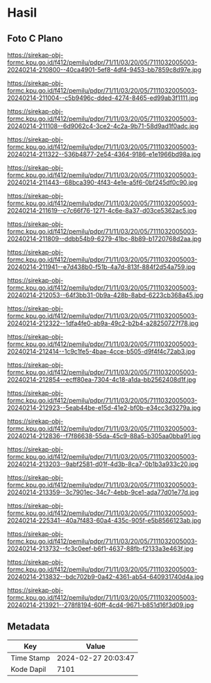 # Hasil

## Foto C Plano

https://sirekap-obj-formc.kpu.go.id/f412/pemilu/pdpr/71/11/03/20/05/7111032005003-20240214-210800--40ca4901-5ef8-4df4-9453-bb7859c8d97e.jpg

https://sirekap-obj-formc.kpu.go.id/f412/pemilu/pdpr/71/11/03/20/05/7111032005003-20240214-211004--c5b9496c-dded-4274-8465-ed99ab3f1111.jpg

https://sirekap-obj-formc.kpu.go.id/f412/pemilu/pdpr/71/11/03/20/05/7111032005003-20240214-211108--6d9062c4-3ce2-4c2a-9b71-58d9ad1f0adc.jpg

https://sirekap-obj-formc.kpu.go.id/f412/pemilu/pdpr/71/11/03/20/05/7111032005003-20240214-211322--536b4877-2e54-4364-9186-e1e1966bd98a.jpg

https://sirekap-obj-formc.kpu.go.id/f412/pemilu/pdpr/71/11/03/20/05/7111032005003-20240214-211443--68bca390-4f43-4e1e-a5f6-0bf245df0c90.jpg

https://sirekap-obj-formc.kpu.go.id/f412/pemilu/pdpr/71/11/03/20/05/7111032005003-20240214-211619--c7c66f76-1271-4c6e-8a37-d03ce5362ac5.jpg

https://sirekap-obj-formc.kpu.go.id/f412/pemilu/pdpr/71/11/03/20/05/7111032005003-20240214-211809--ddbb54b9-6279-41bc-8b89-b1720768d2aa.jpg

https://sirekap-obj-formc.kpu.go.id/f412/pemilu/pdpr/71/11/03/20/05/7111032005003-20240214-211941--e7d438b0-f51b-4a7d-813f-884f2d54a759.jpg

https://sirekap-obj-formc.kpu.go.id/f412/pemilu/pdpr/71/11/03/20/05/7111032005003-20240214-212053--64f3bb31-0b9a-428b-8abd-6223cb368a45.jpg

https://sirekap-obj-formc.kpu.go.id/f412/pemilu/pdpr/71/11/03/20/05/7111032005003-20240214-212322--1dfa4fe0-ab9a-49c2-b2b4-a28250727f78.jpg

https://sirekap-obj-formc.kpu.go.id/f412/pemilu/pdpr/71/11/03/20/05/7111032005003-20240214-212414--1c9c1fe5-4bae-4cce-b505-d9f4f4c72ab3.jpg

https://sirekap-obj-formc.kpu.go.id/f412/pemilu/pdpr/71/11/03/20/05/7111032005003-20240214-212854--ecff80ea-7304-4c18-a1da-bb2562408d1f.jpg

https://sirekap-obj-formc.kpu.go.id/f412/pemilu/pdpr/71/11/03/20/05/7111032005003-20240214-212923--5eab44be-e15d-41e2-bf0b-e34cc3d3279a.jpg

https://sirekap-obj-formc.kpu.go.id/f412/pemilu/pdpr/71/11/03/20/05/7111032005003-20240214-212836--f7f86638-55da-45c9-88a5-b305aa0bba91.jpg

https://sirekap-obj-formc.kpu.go.id/f412/pemilu/pdpr/71/11/03/20/05/7111032005003-20240214-213203--9abf2581-d01f-4d3b-8ca7-0b1b3a933c20.jpg

https://sirekap-obj-formc.kpu.go.id/f412/pemilu/pdpr/71/11/03/20/05/7111032005003-20240214-213359--3c7901ec-34c7-4ebb-9ce1-ada77d01e77d.jpg

https://sirekap-obj-formc.kpu.go.id/f412/pemilu/pdpr/71/11/03/20/05/7111032005003-20240214-225341--40a7f483-60a4-435c-905f-e5b8566123ab.jpg

https://sirekap-obj-formc.kpu.go.id/f412/pemilu/pdpr/71/11/03/20/05/7111032005003-20240214-213732--fc3c0eef-b6f1-4637-88fb-f2133a3e463f.jpg

https://sirekap-obj-formc.kpu.go.id/f412/pemilu/pdpr/71/11/03/20/05/7111032005003-20240214-213832--bdc702b9-0a42-4361-ab54-640931740d4a.jpg

https://sirekap-obj-formc.kpu.go.id/f412/pemilu/pdpr/71/11/03/20/05/7111032005003-20240214-213921--278f8194-60ff-4cd4-9671-b851d16f3d09.jpg


## Metadata

| Key        | Value               |
| ---------- | ------------------- |
| Time Stamp | 2024-02-27 20:03:47 |
| Kode Dapil | 7101                |



